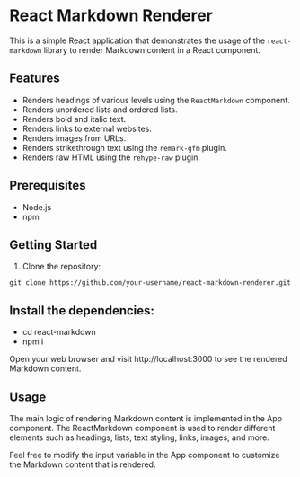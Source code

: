 # React Markdown Renderer

This is a simple React application that demonstrates the usage of the `react-markdown` library to render Markdown content in a React component.

## Features

- Renders headings of various levels using the `ReactMarkdown` component.
- Renders unordered lists and ordered lists.
- Renders bold and italic text.
- Renders links to external websites.
- Renders images from URLs.
- Renders strikethrough text using the `remark-gfm` plugin.
- Renders raw HTML using the `rehype-raw` plugin.

## Prerequisites

- Node.js
- npm

## Getting Started

1. Clone the repository:

```shell
git clone https://github.com/your-username/react-markdown-renderer.git
```

## Install the dependencies:
- cd react-markdown
- npm i

Open your web browser and visit http://localhost:3000 to see the rendered Markdown content.

## Usage

The main logic of rendering Markdown content is implemented in the App component. The ReactMarkdown component is used to render different elements such as headings, lists, text styling, links, images, and more.

Feel free to modify the input variable in the App component to customize the Markdown content that is rendered.

